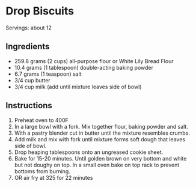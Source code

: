 # Drop Biscuits
Servings: about 12

## Ingredients
- 259.8 grams (2 cups) all-purpose flour or White Lily Bread Flour
- 10.4 grams (1 tablespoon) double-acting baking powder
- 6.7 grams (1 teaspoon) salt
- 3/4 cup butter
- 3/4 cup milk (add until mixture leaves side of bowl)

## Instructions
1. Preheat oven to 400F
1. In a large bowl with a fork. Mix together flour, baking powder and salt.
1. With a pastry blender cut in butter until the mixture resembles crumbs.
1. Add milk and mix with fork until mixture forms soft dough that leaves side of bowl.
1. Drop heaping tablespoons onto an ungreased cookie sheet.
1. Bake for 15-20 minutes. Until golden brown on very bottom and white but not doughy on top. In a small oven bake on top rack to prevent bottoms from burning.
1. OR air fry at 325 for 22 minutes
